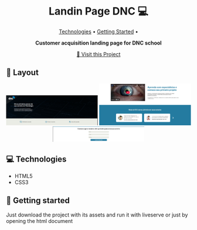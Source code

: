 <h1 align="center" style="font-weight: bold;">Landin Page DNC 💻</h1>

<p align="center">
 <a href="#tech">Technologies</a> • 
 <a href="#started">Getting Started</a> • 
</p>

<p align="center">
    <b>Customer acquisition landing page for DNC school</b>
</p>

<p align="center">
     <a href="https://thalesfortes.github.io/landing-page/">📱 Visit this Project</a>
</p>

<h2 id="layout">🎨 Layout</h2>

<p align="center">
    <img src="./images/print1.png" alt="Imagem da pagina demonstrando como ela e" width="250px">
    <img src="./images/print2.png" alt="Imagem da pagina demonstrando como ela e" width="250px">
    <img src="./images/print3.png" alt="Imagem da pagina demonstrando como ela e" width="250px">
</p>

<h2 id="technologies">💻 Technologies</h2>

- HTML5
- CSS3

<h2 id="started">🚀 Getting started</h2>

Just download the project with its assets and run it with liveserve or just by opening the html document
